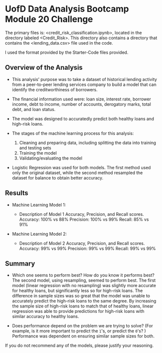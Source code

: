 # UofD Data Analysis Bootcamp Module 20 Challenge

The primary files is: <credit_risk_classification.ipynb>, located in the directory labeled <Credit_Risk>. This directory also contains a directory that contains the <lending_data.csv> file used in the code.

I used the format provided by the Starter-Code files provided.

## Overview of the Analysis

* This analysis' purpose was to take a dataset of historical lending activity from a peer-to-peer lending services company to build a model that can identify the creditworthiness of borrowers.

* The financial information used were: loan size, interest rate, borrower income, debt to income, number of accounts, derogatory marks, total debt, and loan status.

* The model was designed to accuratedly predict both healthy loans and high-risk loans.

* The stages of the machine learning process for this analysis:
    1. Cleaning and preparing data, including splitting the data into training and testing sets
    2. Training the model
    3. Validating/evaluating the model
    
* Logistic Regression was used for both models. The first method used only the original dataset, while the second method resampled the dataset for balance to obtain better accuracy.

## Results

* Machine Learning Model 1:
  * Description of Model 1 Accuracy, Precision, and Recall scores.
    Accuracy: 100% vs 88%
    Precision: 100% vs 99%
    Recall: 85% vs 91%

* Machine Learning Model 2:
  * Description of Model 2 Accuracy, Precision, and Recall scores.
    Accuracy: 99% vs 99%
    Precision: 99% vs 99%
    Recall: 99% vs 99%

## Summary

* Which one seems to perform best? How do you know it performs best?
    The second model, using resampling, seemed to perform best. The first model (linear regression with no resampling) was slightly more accurate for healthy loans, but significantly less so for high-risk loans. The difference in sample sizes was so great that the model was unable to accurately predict the high-risk loans to the same degree. By increasing the sample size of high-risk loans to match that of healthy loans, linear regression was able to provide predictions for high-risk loans with similar accuracy to healthy loans.
    
* Does performance depend on the problem we are trying to solve? (For example, is it more important to predict the `1`'s, or predict the `0`'s? )
    Performance was dependent on ensuring similar sample sizes for both.

If you do not recommend any of the models, please justify your reasoning.
